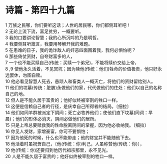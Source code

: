 # 诗篇 - 第四十九篇
  
 1 万族之民哪，你们要听这话；人世的居民哪，你们都侧耳听吧！  
 2 无论上流下流，富足贫穷，一概要听。  
 3 我的口要讲论智慧；我的心所沉吟的乃是明哲。  
 4 我要侧耳听箴言，我要用琴解开我的难题。  
 5 在患难的日子，我的诡诈敌人的奸恶四面围着我，我何必惧怕呢？  
 6 那些倚仗资财，自夸财富多的人，  
 7 一个也不能买赎自己(传统：买赎一个弟兄)，不能将赎价交给上帝，  
 8 ,9 使他永久活着，不见冥坑；因为赎他(传统：他们)牲命的价值极贵，他只好永远罢休，勿图自赎。  
 10 他必看见智慧人死去，愚顽人和畜类人一概灭亡，将他们的资财留给别人。  
 11 他们的坟墓(传统：脏腑)永做他们的家，代代做他们的住处：他们以自己的名称自己的地。  
 12 但人是不能久居于富贵的；他好似终被宰割的牲口一样。  
 13 这便是信赖自己者的行径，是庆幸自己所得者的结局。〔细拉〕  
 14 他们如同羊群被派定下阴间；死亡必牧养他们；使他们直下坟墓(同词：早晨)；他们的形体必消灭，阴间必做他们的居所。  
 15 只是上帝总要赎救我的性命脱离阴间的掌握，因为他必收纳我。〔细拉〕  
 16 你见人发财，家增豪富，你可不要惧怕；  
 17 因为他死的时候，什么也不能带走；他的财宝并不能随他下去。  
 18 他活着时虽祝贺自己，〔他(传统：你)利己，人虽称赞他(传统：你)〕，  
 19 他(传统：你)还要归到他历代祖宗那里，永不见光。  
 20 人是不能久居于富贵的；他好似终被宰割的牲口一样。